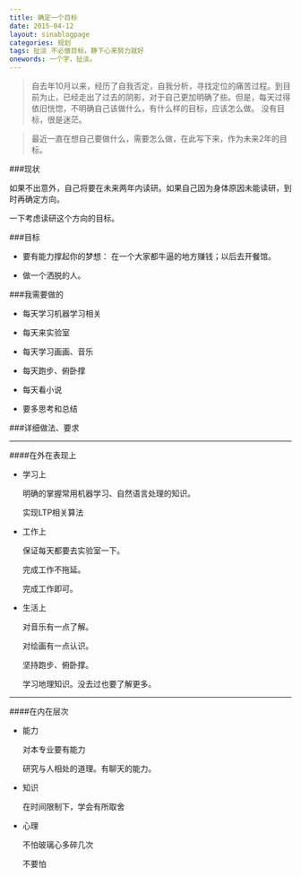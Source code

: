```yaml
---
title: 确定一个目标
date: 2015-04-12
layout: sinablogpage
categories: 规划
tags: 扯淡 不必做目标，静下心来努力就好
onewords: 一个字，扯淡。
---
```

> 自去年10月以来，经历了自我否定，自我分析，寻找定位的痛苦过程。到目前为止，已经走出了过去的阴影，对于自己更加明确了些。但是，每天过得依旧恍惚，不明确自己该做什么，有什么样的目标，应该怎么做。
没有目标，很是迷茫。

>最近一直在想自己要做什么，需要怎么做，在此写下来，作为未来2年的目标。

###现状

如果不出意外，自己将要在未来两年内读研。如果自己因为身体原因未能读研，到时再确定方向。

一下考虑读研这个方向的目标。

###目标

- 要有能力撑起你的梦想： 在一个大家都牛逼的地方赚钱；以后去开餐馆。

- 做一个洒脱的人。

###我需要做的

- 每天学习机器学习相关

- 每天来实验室

- 每天学习画画、音乐

- 每天跑步、俯卧撑

- 每天看小说

- 要多思考和总结

###详细做法、要求

---------------

####在外在表现上

- 学习上

  明确的掌握常用机器学习、自然语言处理的知识。
  
  实现LTP相关算法

- 工作上

  保证每天都要去实验室一下。
  
  完成工作不拖延。
  
  完成工作即可。
  
- 生活上

  对音乐有一点了解。
  
  对绘画有一点认识。
  
  坚持跑步、俯卧撑。
  
  学习地理知识。没去过也要了解更多。
  
---------------

####在内在层次

- 能力
  
  对本专业要有能力
  
  研究与人相处的道理。有聊天的能力。
  
- 知识

  在时间限制下，学会有所取舍

- 心理

  不怕玻璃心多碎几次
  
  不要怕
  
  
